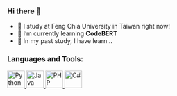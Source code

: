 ### Hi there 👋

- 🤔 I study at Feng Chia University in Taiwan right now!
- 🌱 I’m currently learning **CodeBERT**
- 🔭 In my past study, I have learn...


<h3 align="left">Languages and Tools:</h3>
<p align="left">
  <a href="https://www.python.org/" target="_blank">
    <img src="https://user-images.githubusercontent.com/29877260/222379257-6507f783-38b6-4cfb-b333-c62ab3695b13.png" alt="Python" width="40" height="40"/>
  </a> 
  <a href="https://www.java.com/" target="_blank">
    <img src="https://user-images.githubusercontent.com/29877260/222379575-c2b588e6-1fab-4e8c-8f4c-0b088c82e499.png" alt="Java" width="40" height="40"/> 
  </a>
  <a href="https://www.php.net/" target="_blank">
    <img src="https://user-images.githubusercontent.com/29877260/222380080-dc98c5ad-0c06-418c-96fd-bb4c860fa886.png" alt="PHP" width="40" height="40"/> 
  </a>
  <a href="https://learn.microsoft.com/zh-tw/dotnet/csharp/" target="_blank">
    <img src="https://user-images.githubusercontent.com/29877260/222380459-1d0fe30f-8ab9-4c97-bb7d-0ba59c11a795.png" alt="C#" width="40" height="40"/> 
  </a>
</p>


<!--
**ShowXD/ShowXD** is a ✨ _special_ ✨ repository because its `README.md` (this file) appears on your GitHub profile.

Here are some ideas to get you started:

- 🔭 I’m currently working on ...
- 🌱 I’m currently learning ...
- 👯 I’m looking to collaborate on ...
- 🤔 I’m looking for help with ...
- 💬 Ask me about ...
- 📫 How to reach me: ...
- 😄 Pronouns: ...
- ⚡ Fun fact: ...
-->
